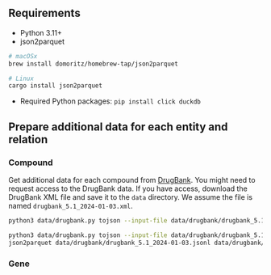 ## Requirements

- Python 3.11+
- json2parquet

```bash
# macOSx
brew install domoritz/homebrew-tap/json2parquet

# Linux
cargo install json2parquet
```

- Required Python packages: `pip install click duckdb`

## Prepare additional data for each entity and relation

### Compound

Get additional data for each compound from [DrugBank](https://www.drugbank.ca/). You might need to request access to the DrugBank data. If you have access, download the DrugBank XML file and save it to the `data` directory. We assume the file is named `drugbank_5.1_2024-01-03.xml`.

```bash
python3 data/drugbank.py tojson --input-file data/drugbank/drugbank_5.1_2024-01-03.xml --output-dir data/drugbank

python3 data/drugbank.py tojson --input-file data/drugbank/drugbank_5.1_2024-01-03.xml --output-dir data/drugbank --format linejson
json2parquet data/drugbank/drugbank_5.1_2024-01-03.jsonl data/drugbank/drugbank_5.1_2024-01-03.parquet
```

### Gene